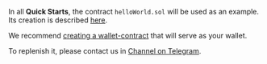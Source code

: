 In all **Quick Starts**, the contract `helloWorld.sol` will be used as an example.  
Its creation is described [here](connection-to-network/create-and-compile-contract.md).

We recommend [creating a wallet-contract](connection-to-network/create-wallet.md) that will serve as your wallet.

To replenish it, please contact us in [Channel on Telegram](https://t.me/+1tWNH2okaPthMWU0).